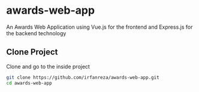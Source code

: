 # awards-web-app
An Awards Web Application using Vue.js for the frontend and Express.js for the backend technology

## Clone Project
Clone and go to the inside project
```bash
git clone https://github.com/irfanreza/awards-web-app.git
cd awards-web-app
```